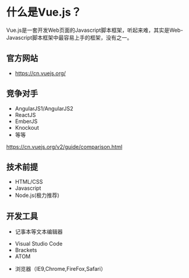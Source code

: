 什么是Vue.js？
==============

Vue.js是一套开发Web页面的Javascript脚本框架，听起来难，其实是Web-Javascript脚本框架中最容易上手的框架，没有之一。

## 官方网站

* https://cn.vuejs.org/

## 竞争对手

* AngularJS1/AngularJS2
* ReactJS
* EmberJS
* Knockout
* 等等

https://cn.vuejs.org/v2/guide/comparison.html

## 技术前提
* HTML/CSS
* Javascript
* Node.js(极力推荐)

## 开发工具
* 记事本等文本编辑器
 - Visual Studio Code
 - Brackets
 - ATOM
* 浏览器（IE9,Chrome,FireFox,Safari）

